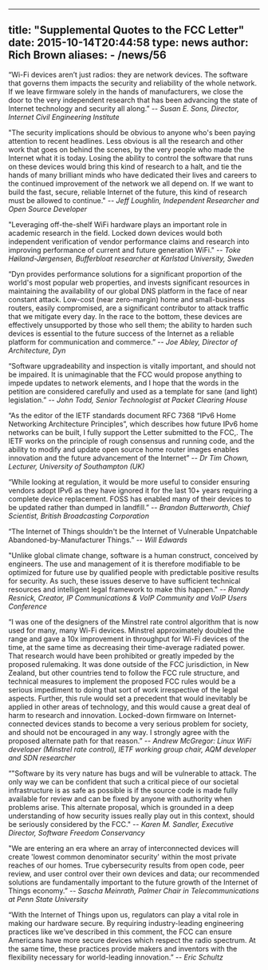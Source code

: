 
---
title: "Supplemental Quotes to the FCC Letter"
date: 2015-10-14T20:44:58
type: news
author: Rich Brown
aliases:
    - /news/56
---
“Wi-Fi devices aren’t just radios: they are network devices. The
software that governs them impacts the security and reliability of the
whole network. If we leave firmware solely in the hands of
manufacturers, we close the door to the very independent research that
has been advancing the state of Internet technology and security all
along.” -- *Susan E. Sons, Director, Internet Civil Engineering
Institute*

"The security implications should be obvious to anyone who's been paying
attention to recent headlines. Less obvious is all the research and
other work that goes on behind the scenes, by the very people who made
the Internet what it is today. Losing the ability to control the
software that runs on these devices would bring this kind of research to
a halt, and tie the hands of many brilliant minds who have dedicated
their lives and careers to the continued improvement of the network we
all depend on. If we want to build the fast, secure, reliable Internet
of the future, this kind of research must be allowed to continue." --
*Jeff Loughlin, Independent Researcher and Open Source Developer*

"Leveraging off-the-shelf WiFi hardware plays an important role in
academic research in the field. Locked down devices would both
independent verification of vendor performance claims and research into
improving performance of current and future generation WiFi." -- *Toke
Høiland-Jørgensen, Bufferbloat researcher at Karlstad University,
Sweden*

“Dyn provides performance solutions for a significant proportion of the
world's most popular web properties, and invests significant resources
in maintaining the availability of our global DNS platform in the face
of near constant attack. Low-cost (near zero-margin) home and
small-business routers, easily compromised, are a significant
contributor to attack traffic that we mitigate every day. In the race to
the bottom, these devices are effectively unsupported by those who sell
them; the ability to harden such devices is essential to the future
success of the Internet as a reliable platform for communication and
commerce.” -- *Joe Abley, Director of Architecture, Dyn*

“Software upgradeability and inspection is vitally important, and should
not be impaired. It is unimaginable that the FCC would propose anything
to impede updates to network elements, and I hope that the words in the
petition are considered carefully and used as a template for sane (and
light) legislation.” -- *John Todd, Senior Technologist at Packet
Clearing House*

“As the editor of the IETF standards document RFC 7368 “IPv6 Home
Networking Architecture Principles”, which describes how future IPv6
home networks can be built, I fully support the Letter submitted to the
FCC,. The IETF works on the principle of rough consensus and running
code, and the ability to modify and update open source home router
images enables innovation and the future advancement of the Internet” --
*Dr Tim Chown, Lecturer, University of Southampton (UK)*

“While looking at regulation, it would be more useful to consider
ensuring vendors adopt IPv6 as they have ignored it for the last 10+
years requiring a complete device replacement. FOSS has enabled many of
their devices to be updated rather than dumped in landfill.” -- *Brandon
Butterworth, Chief Scientist, British Broadcasting Corporation*

“The Internet of Things shouldn't be the Internet of Vulnerable
Unpatchable Abandoned-by-Manufacturer Things.” -- *Will Edwards*

"Unlike global climate change, software is a human construct, conceived
by engineers. The use and management of it is therefore modifiable to be
optimized for future use by qualified people with predictable positive
results for security. As such, these issues deserve to have sufficient
technical resources and intelligent legal framework to make this
happen." -- *Randy Resnick, Creator, IP Communications & VoIP Community
and VoIP Users Conference*

“I was one of the designers of the Minstrel rate control algorithm that
is now used for many, many Wi-Fi devices. Minstrel approximately doubled
the range and gave a 10x improvement in throughput for Wi-Fi devices of
the time, at the same time as decreasing their time-average radiated
power. That research would have been prohibited or greatly impeded by
the proposed rulemaking. It was done outside of the FCC jurisdiction, in
New Zealand, but other countries tend to follow the FCC rule structure,
and technical measures to implement the proposed FCC rules would be a
serious impediment to doing that sort of work irrespective of the legal
aspects. Further, this rule would set a precedent that would inevitably
be applied in other areas of technology, and this would cause a great
deal of harm to research and innovation. Locked-down firmware on
Internet-connected devices stands to become a very serious problem for
society, and should not be encouraged in any way. I strongly agree with
the proposed alternate path for that reason.” -- *Andrew McGregor: Linux
WiFi developer (Minstrel rate control), IETF working group chair, AQM
developer and SDN researcher*

“"Software by its very nature has bugs and will be vulnerable to attack.
The only way we can be confident that such a critical piece of our
societal infrastructure is as safe as possible is if the source code is
made fully available for review and can be fixed by anyone with
authority when problems arise. This alternate proposal, which is
grounded in a deep understanding of how security issues really play out
in this context, should be seriously considered by the FCC." -- *Karen
M. Sandler, Executive Director, Software Freedom Conservancy*

"We are entering an era where an array of interconnected devices will
create 'lowest common denominator security' within the most private
reaches of our homes. True cybersecurity results from open code, peer
review, and user control over their own devices and data; our
recommended solutions are fundamentally important to the future growth
of the Internet of Things economy.” -- *Sascha Meinrath, Palmer Chair in
Telecommunications at Penn State University*

“With the Internet of Things upon us, regulators can play a vital role
in making our hardware secure. By requiring industry-leading engineering
practices like we’ve described in this comment, the FCC can ensure
Americans have more secure devices which respect the radio spectrum. At
the same time, these practices provide makers and inventors with the
flexibility necessary for world-leading innovation.” -- *Eric Schultz*
